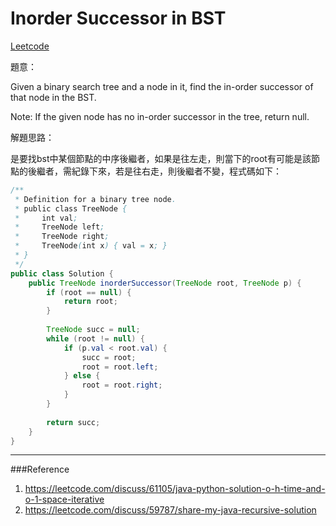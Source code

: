 # Inorder Successor in BST

[Leetcode](https://leetcode.com/problems/inorder-successor-in-bst/)


題意：

Given a binary search tree and a node in it, find the in-order successor of that node in the BST.

Note: If the given node has no in-order successor in the tree, return null.


解題思路：

是要找bst中某個節點的中序後繼者，如果是往左走，則當下的root有可能是該節點的後繼者，需紀錄下來，若是往右走，則後繼者不變，程式碼如下：


```java
/**
 * Definition for a binary tree node.
 * public class TreeNode {
 *     int val;
 *     TreeNode left;
 *     TreeNode right;
 *     TreeNode(int x) { val = x; }
 * }
 */
public class Solution {
    public TreeNode inorderSuccessor(TreeNode root, TreeNode p) {
        if (root == null) {
            return root;
        }
        
        TreeNode succ = null;
        while (root != null) {
            if (p.val < root.val) {
                succ = root;
                root = root.left;
            } else {
                root = root.right;
            }
        }
        
        return succ;
    }
}
```
---
###Reference
1. https://leetcode.com/discuss/61105/java-python-solution-o-h-time-and-o-1-space-iterative
2. https://leetcode.com/discuss/59787/share-my-java-recursive-solution
